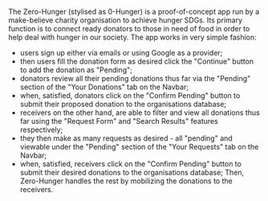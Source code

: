 The Zero-Hunger (stylised as 0-Hunger) is a proof-of-concept app run by a make-believe charity organisation to achieve hunger SDGs.
Its primary function is to connect ready donators to those in need of food in order to help deal with hunger in our society.
The app works in very simple fashion:
- users sign up either via emails or using Google as a provider;
- then users fill the donation form as desired click the "Continue" button to add the donation as "Pending";
- donators review all their pending donations thus far via the "Pending" section of the "Your Donations" tab on the Navbar;
- when, satisfied, donators click on the "Confirm Pending" button to submit their proposed donation to the organisations database;
- receivers on the other hand, are able to filter and view all donations thus far using the "Request Form" and "Search Results" features respectively;
- they then make as many requests as desired - all "pending" and viewable under the "Pending" section of the "Your Requests" tab on the Navbar;
- when, satisfied, receivers click on the "Confirm Pending" button to submit their desired donations to the organisations database;
Then, Zero-Hunger handles the rest by mobilizing the donations to the receivers.
